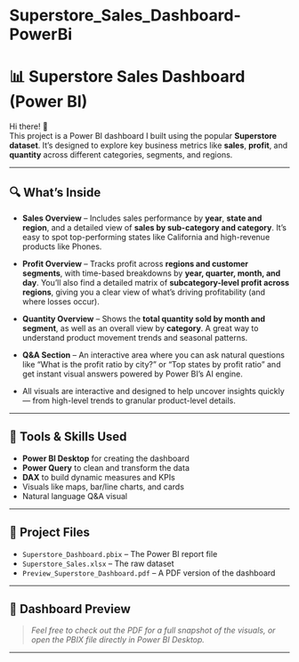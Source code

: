 # Superstore_Sales_Dashboard-PowerBi

# 📊 Superstore Sales Dashboard (Power BI)

Hi there! 👋  
This project is a Power BI dashboard I built using the popular **Superstore dataset**. It’s designed to explore key business metrics like **sales**, **profit**, and **quantity** across different categories, segments, and regions.

---
## 🔍 What’s Inside

- **Sales Overview** – Includes sales performance by **year**, **state and region**, and a detailed view of **sales by sub-category and category**. It’s easy to spot top-performing states like California and high-revenue products like Phones.

- **Profit Overview** – Tracks profit across **regions and customer segments**, with time-based breakdowns by **year, quarter, month, and day**. You’ll also find a detailed matrix of **subcategory-level profit across regions**, giving you a clear view of what’s driving profitability (and where losses occur).

- **Quantity Overview** – Shows the **total quantity sold by month and segment**, as well as an overall view by **category**. A great way to understand product movement trends and seasonal patterns.

- **Q&A Section** – An interactive area where you can ask natural questions like “What is the profit ratio by city?” or “Top states by profit ratio” and get instant visual answers powered by Power BI’s AI engine.

- All visuals are interactive and designed to help uncover insights quickly — from high-level trends to granular product-level details.


---

## 🧰 Tools & Skills Used

- **Power BI Desktop** for creating the dashboard
- **Power Query** to clean and transform the data
- **DAX** to build dynamic measures and KPIs
- Visuals like maps, bar/line charts, and cards
- Natural language Q&A visual

---

## 📁 Project Files

- `Superstore_Dashboard.pbix` – The Power BI report file
- `Superstore_Sales.xlsx` – The raw dataset
- `Preview_Superstore_Dashboard.pdf` – A PDF version of the dashboard


---

## 📸 Dashboard Preview

> *Feel free to check out the PDF for a full snapshot of the visuals, or open the PBIX file directly in Power BI Desktop.*

---
